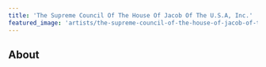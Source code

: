 ```yaml
---
title: 'The Supreme Council Of The House Of Jacob Of The U.S.A, Inc.'
featured_image: 'artists/the-supreme-council-of-the-house-of-jacob-of-the-usa-inc.jpg'
---
```


## About


